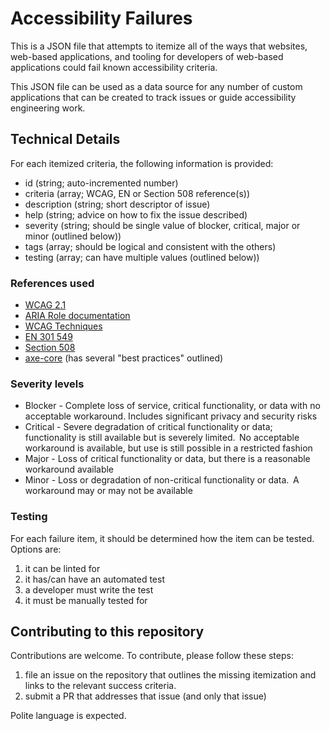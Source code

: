 # Accessibility Failures

This is a JSON file that attempts to itemize all of the ways that websites, web-based applications, and tooling for developers of web-based applications could fail known accessibility criteria. 

This JSON file can be used as a data source for any number of custom applications that can be created to track issues or guide accessibility engineering work.

## Technical Details

For each itemized criteria, the following information is provided: 

* id (string; auto-incremented number)
* criteria (array; WCAG, EN or Section 508 reference(s))
* description (string; short descriptor of issue)
* help (string; advice on how to fix the issue described)
* severity (string; should be single value of blocker, critical, major or minor (outlined below))
* tags (array; should be logical and consistent with the others)
* testing (array; can have multiple values (outlined below))

### References used 

* [WCAG 2.1](https://www.w3.org/TR/WCAG21/)
* [ARIA Role documentation](https://www.w3.org/WAI/PF/aria/roles)
* [WCAG Techniques](https://www.w3.org/WAI/WCAG21/Techniques/#techniques)
* [EN 301 549](https://www.etsi.org/deliver/etsi_en/301500_301599/301549/02.01.02_60/en_301549v020102p.pdf)
* [Section 508](https://www.access-board.gov/guidelines-and-standards/communications-and-it/about-the-ict-refresh/final-rule/single-file-version)
* [axe-core](https://github.com/dequelabs/axe-core/tree/develop/lib/rules) (has several "best practices" outlined)

### Severity levels

* Blocker - Complete loss of service, critical functionality, or data with no acceptable workaround. Includes significant privacy and security risks
* Critical - Severe degradation of critical functionality or data; functionality is still available but is severely limited.  No acceptable workaround is available, but use is still possible in a restricted fashion
* Major - Loss of critical functionality or data, but there is a reasonable workaround available
* Minor - Loss or degradation of non-critical functionality or data.  A workaround may or may not be available

### Testing

For each failure item, it should be determined how the item can be tested. Options are:

1. it can be linted for
2. it has/can have an automated test
3. a developer must write the test
4. it must be manually tested for

## Contributing to this repository

Contributions are welcome. To contribute, please follow these steps: 

1. file an issue on the repository that outlines the missing itemization and links to the relevant success criteria.
2. submit a PR that addresses that issue (and only that issue)

Polite language is expected.
